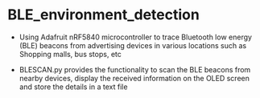 # BLE_environment_detection

- Using Adafruit nRF5840 microcontroller to trace Bluetooth low energy (BLE) beacons from advertising devices in
various locations such as Shopping malls, bus stops, etc


- BLESCAN.py provides the functionality to scan the BLE beacons from nearby devices, display the received information on the OLED screen and store the details in a text file 
